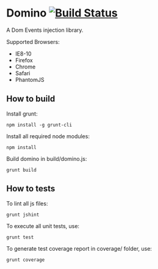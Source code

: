 Domino [![Build Status](https://travis-ci.org/yhwh/domino.png?branch=master)](https://travis-ci.org/yhwh/domino) 
======

A Dom Events injection library.

Supported Browsers:

* IE8-10
* Firefox
* Chrome
* Safari
* PhantomJS

How to build
------------

Install grunt:

    npm install -g grunt-cli

Install all required node modules: 

    npm install

Build domino in build/domino.js:

    grunt build

How to tests
-------------

To lint all js files:

    grunt jshint

To execute all unit tests, use:

    grunt test

To generate test coverage report in coverage/ folder, use:

    grunt coverage
